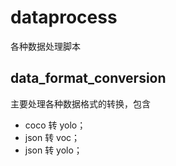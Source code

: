 # dataprocess
各种数据处理脚本
## data_format_conversion
  主要处理各种数据格式的转换，包含
  - coco 转 yolo；
  - json 转 voc；
  - json 转 yolo；



